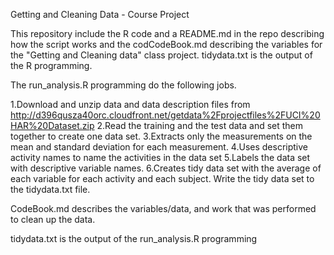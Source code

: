 Getting and Cleaning Data - Course Project

This repository include the R code and a README.md in the repo describing how the script works and 
the codCodeBook.md describing the variables for the "Getting and Cleaning data" class project. tidydata.txt 
is the output of the R programming.
 
The run_analysis.R programming do the following jobs.

1.Download and unzip data and data description files from 
  http://d396qusza40orc.cloudfront.net/getdata%2Fprojectfiles%2FUCI%20HAR%20Dataset.zip 
2.Read the training and the test data and set them together to create one data set.
3.Extracts only the measurements on the mean and standard deviation for each measurement. 
4.Uses descriptive activity names to name the activities in the data set
5.Labels the data set with descriptive variable names. 
6.Creates tidy data set with the average of each variable for each activity and each subject. Write
  the tidy data set to the tidydata.txt file.

CodeBook.md  describes the variables/data, and work that was performed to clean up the data.


tidydata.txt is the output of the run_analysis.R programming

